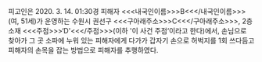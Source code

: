 피고인은 2020. 3. 14. 01:30경 피해자 <<<내국인이름>>>B<<</내국인이름>>>(여, 51세)가 운영하는 수원시 권선구 <<<구아래주소>>>C<<</구아래주소>>>, 2층 소재 <<<주점>>>‘D'<<</주점>>>(이하 '이 사건 주점‘이라고 한다)에서, 손님으로 찾아가 그 곳 소파에 누워 있는 피해자에게 다가가 갑자기 손으로 허벅지를 1회 쓰다듬고 피해자의 손목을 잡는 방법으로 피해자를 추행하였다.